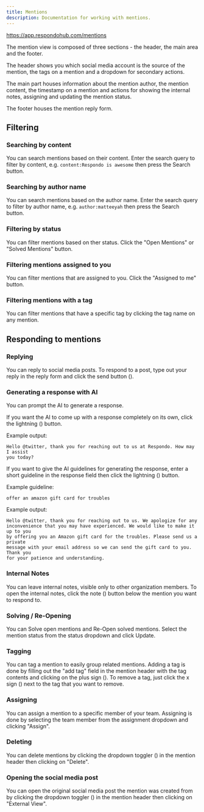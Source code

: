 ```yaml
---
title: Mentions
description: Documentation for working with mentions.
---
```


<https://app.respondohub.com/mentions>

The mention view is composed of three sections - the header, the main area and
the footer.

The header shows you which social media account is the source of the
mention, the tags on a mention and a dropdown for secondary actions.

The main part houses information about the mention author, the mention content,
the timestamp on a mention and actions for showing the internal notes, assigning
and updating the mention status.

The footer houses the mention reply form.

## Filtering

### Searching by content

You can search mentions based on their content. Enter the search query to filter
by content, e.g. `content:Respondo is awesome` then press the Search button.

### Searching by author name

You can search mentions based on the author name. Enter the search query to
filter by author name, e.g. `author:matteeyah` then press the Search button.

### Filtering by status

You can filter mentions based on ther status. Click the "Open Mentions" or "Solved
Mentions" button.

### Filtering mentions assigned to you

You can filter mentions that are assigned to you. Click the "Assigned to me"
button.

### Filtering mentions with a tag

You can filter mentions that have a specific tag by clicking the tag name on any
mention.

## Responding to mentions

### Replying

You can reply to social media posts. To respond to a post, type out your reply
in the reply form and click the send button (<i class="bi bi-telegram"></i>).

### Generating a response with AI

You can prompt the AI to generate a response.

If you want the AI to come up with a response completely on its own, click the
lightning (<i class="bi bi-lightning"></i>) button.

Example output:

```plain
Hello @twitter, thank you for reaching out to us at Respondo. How may I assist
you today?
```

If you want to give the AI guidelines for generating the response, enter a short
guideline in the response field then click the lightning
(<i class="bi bi-lightning"></i>) button.

Example guideline:

```plain
offer an amazon gift card for troubles
```

Example output:

```plain
Hello @twitter, thank you for reaching out to us. We apologize for any
inconvenience that you may have experienced. We would like to make it up to you
by offering you an Amazon gift card for the troubles. Please send us a private
message with your email address so we can send the gift card to you. Thank you
for your patience and understanding.
```

### Internal Notes

You can leave internal notes, visible only to other organization members. To open
the internal notes, click the note (<i class="bi bi-sticky"></i>) button below
the mention you want to respond to.

### Solving / Re-Opening

You can Solve open mentions and Re-Open solved mentions. Select the mention status
from the status dropdown and click Update.

### Tagging

You can tag a mention to easily group related mentions. Adding a tag is done by
filling out the "add tag" field in the mention header with the tag contents and
clicking on the plus sign (<i class="bi bi-plus"></i>). To remove a tag, just
click the x sign (<i class="bi bi-x"></i>) next to the tag that you want to
remove.

### Assigning

You can assign a mention to a specific member of your team. Assigning is done by
selecting the team member from the assignment dropdown and clicking "Assign".

### Deleting

You can delete mentions by clicking the dropdown toggler
(<i class="bi bi-three-dots"></i>) in the mention header then clicking on
"Delete".

### Opening the social media post

You can open the original social media post the mention was created from by
clicking the dropdown toggler (<i class="bi bi-three-dots"></i>) in the mention
header then clicking on "External View".

